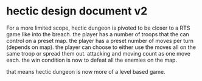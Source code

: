 
# hectic design document v2

For a more limited scope, hectic dungeon is pivoted to be closer to a RTS game
like into the breach. the player has a number of troops that the can control on
a preset map. the player has a preset number of moves per turn (depends on
map). the player can choose to either use the moves all on the same troop or
spread them out. attacking and moving count as one move each. the win condition
is now to defeat all the enemies on the map.

that means hectic dungeon is now more of a level based game.
